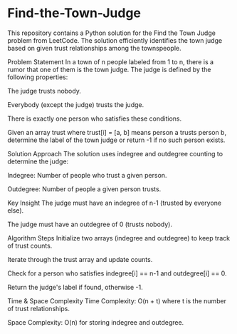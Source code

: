 # Find-the-Town-Judge


This repository contains a Python solution for the Find the Town Judge problem from LeetCode. The solution efficiently identifies the town judge based on given trust relationships among the townspeople.

Problem Statement
In a town of n people labeled from 1 to n, there is a rumor that one of them is the town judge. The judge is defined by the following properties:

The judge trusts nobody.

Everybody (except the judge) trusts the judge.

There is exactly one person who satisfies these conditions.

Given an array trust where trust[i] = [a, b] means person a trusts person b, determine the label of the town judge or return -1 if no such person exists.

Solution Approach
The solution uses indegree and outdegree counting to determine the judge:

Indegree: Number of people who trust a given person.

Outdegree: Number of people a given person trusts.

Key Insight
The judge must have an indegree of n-1 (trusted by everyone else).

The judge must have an outdegree of 0 (trusts nobody).

Algorithm Steps
Initialize two arrays (indegree and outdegree) to keep track of trust counts.

Iterate through the trust array and update counts.

Check for a person who satisfies indegree[i] == n-1 and outdegree[i] == 0.

Return the judge's label if found, otherwise -1.

Time & Space Complexity
Time Complexity: O(n + t) where t is the number of trust relationships.

Space Complexity: O(n) for storing indegree and outdegree.
